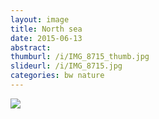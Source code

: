 ```yaml
---
layout: image
title: North sea
date: 2015-06-13
abstract:
thumburl: /i/IMG_8715_thumb.jpg
slideurl: /i/IMG_8715.jpg
categories: bw nature
---
```

![]({{site.url}}/i/IMG_8715.jpg)
